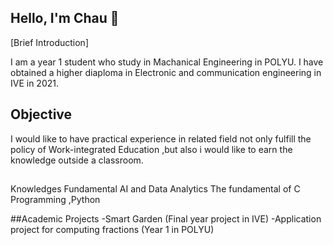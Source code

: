 ## Hello, I'm Chau 👋

[Brief Introduction]

I am a year 1 student who study in Machanical Engineering in POLYU. I have obtained a higher diaploma in Electronic and communication engineering in IVE in 2021.  

## Objective 
I would like to have practical experience in related field not only fulfill the policy of Work-integrated Education ,but also i would like to earn the knowledge outside a classroom. 

##
Knowledges 
Fundamental AI and Data Analytics 
The fundamental of C Programming ,Python

##Academic Projects 
-Smart Garden (Final year project in IVE)
-Application project for computing fractions (Year 1 in POLYU)
